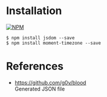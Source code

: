 # Installation 

[![NPM](https://nodei.co/npm/jsdom.png?downloads=true&stars=true)](https://www.npmjs.com/package/jsdom)  

`$ npm install jsdom --save`    
`$ npm install moment-timezone --save`   


# References

* https://github.com/g0v/blood  
Generated JSON file
